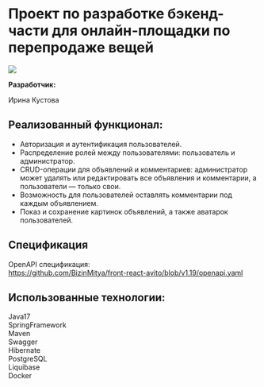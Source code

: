 # Проект по разработке бэкенд-части для онлайн-площадки по перепродаже вещей #

![](https://github.com/AlekseyPetkun/ADS-online.app/blob/master/demo.gif)

**Разработчик:**

Ирина Кустова


## Реализованный функционал: ##

- Авторизация и аутентификация пользователей.
- Распределение ролей между пользователями: пользователь и администратор.
- CRUD-операции для объявлений и комментариев: администратор может удалять или редактировать все объявления и комментарии, а пользователи — только свои.
- Возможность для пользователей оставлять комментарии под каждым объявлением.
- Показ и сохранение картинок объявлений, а также аватарок пользователей.


## Спецификация ##
OpenAPI спецификация:\
https://github.com/BizinMitya/front-react-avito/blob/v1.19/openapi.yaml


## Использованные технологии: ##

Java17\
SpringFramework\
Maven\
Swagger\
Hibernate\
PostgreSQL\
Liquibase\
Docker


